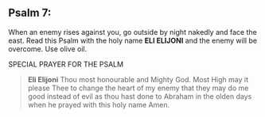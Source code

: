 ## Psalm 7:

When an enemy rises against you, go outside by night nakedly and face the east. Read this Psalm with the holy name **ELI ELIJONI** and the enemy will be overcome. Use olive oil.

SPECIAL PRAYER FOR THE PSALM

>**Eli Elijoni** Thou most honourable and Mighty God. Most High may it please Thee to change the heart of my enemy that they may do me good instead of evil as thou hast done to Abraham in the olden days when he prayed with this holy name Amen.